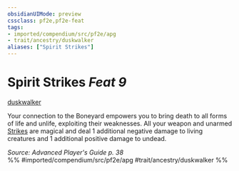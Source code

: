```yaml
---
obsidianUIMode: preview
cssclass: pf2e,pf2e-feat
tags:
- imported/compendium/src/pf2e/apg
- trait/ancestry/duskwalker
aliases: ["Spirit Strikes"]
---
```

# Spirit Strikes  *Feat 9*  
[duskwalker](duskwalker-apg.md)  


Your connection to the Boneyard empowers you to bring death to all forms of life and unlife, exploiting their weaknesses. All your weapon and unarmed [Strikes](strike.md) are magical and deal 1 additional negative damage to living creatures and 1 additional positive damage to undead.

*Source: Advanced Player's Guide p. 38*  
%% #imported/compendium/src/pf2e/apg #trait/ancestry/duskwalker %%